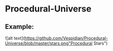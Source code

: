# Procedural-Universe

## Example:
![alt text](https://github.com/Vespidian/Procedural-Universe/blob/master/stars.png"Procedural Stars")
